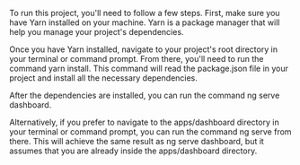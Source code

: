 To run this project, you'll need to follow a few steps. First, make sure you have Yarn installed on your machine. Yarn is a package manager that will help you manage your project's dependencies.

Once you have Yarn installed, navigate to your project's root directory in your terminal or command prompt. From there, you'll need to run the command yarn install. This command will read the package.json file in your project and install all the necessary dependencies.

After the dependencies are installed, you can run the command ng serve dashboard. 

Alternatively, if you prefer to navigate to the apps/dashboard directory in your terminal or command prompt, you can run the command ng serve from there. This will achieve the same result as ng serve dashboard, but it assumes that you are already inside the apps/dashboard directory.
